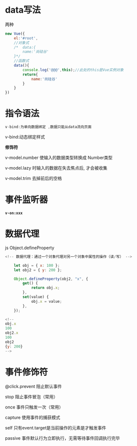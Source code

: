 # data写法

两种

```javascript
new Vue({
	el:'#root',
	//对象式
	/*	data:{
		name:'尚硅谷'
	}*/
	//函数式
	data(){
		console.log('@@@',this);//此处的this是Vue实例对象
		return{
			name:'尚硅谷'
		}
	}
})
```

# 指令语法

```kotlin
v-bind:为单向数据绑定 ,数据只能从data流向页面
```

v-bind:动态绑定样式

**修饰符**

v-model.number 使输入的数据类型转换成 Number类型

v-model.lazy 时输入的数据在失去焦点后, 才会被收集

v-model.trim 去掉前后的空格

# **事件监听器**

**`v-on:xxx`**

# 数据代理

js Object.defineProperty

```javascript
<!-- 数据代理：通过一个对象代理对另一个对象中属性的操作（读/写） -->

    let obj = { x: 100 };
    let obj2 = { y: 200 };

    Object.defineProperty(obj2, "x", {
        get() {
            return obj.x;
        },
        set(value) {
            obj.x = value;
        },
    });

<!--
obj.x
100
obj2.x
100
obj2
{y: 200}
-->
```

# 事件修饰符

@click.prevent 阻止默认事件

stop 阻止事件冒泡（常用）

once 事件只触发一次（常用）

capture 使用事件的捕获模式

self 只有event.target是当前操作的元素是才触发事件

passive 事件默认行为立即执行，无需等待事件回调执行完毕

